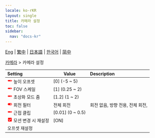 ```yaml
---
locale: ko-rKR
layout: single
title: 카메라 설정
toc: false
sidebar:
  nav: "docs-kr"
---
```

[Eng](/dancexr/menu/2025.4/scene/config_camera) | [繁中](/tw/dancexr/menu/2025.4/scene/config_camera) | [日本語](/jp/dancexr/menu/2025.4/scene/config_camera) | [한국어](/kr/dancexr/menu/2025.4/scene/config_camera) | [简中](/zh/dancexr/menu/2025.4/scene/config_camera)

[카메라](../menu#카메라) > 카메라 설정



| Setting | Value | Description |
| :--- | --- | :--- |
| <img src="/images/icon/ic_slider.png" alt="slider icon"/> 높이 오프셋</nobr>| [0] (-5 ~ 5) | 
| <img src="/images/icon/ic_slider.png" alt="slider icon"/> FOV 스케일</nobr>| [1] (0.25 ~ 2) | 
| <img src="/images/icon/ic_slider.png" alt="slider icon"/> 초상화 모드 줌</nobr>| [1.2] (1 ~ 2) | 
| <img src="/images/icon/ic_toggle_on.png" alt="toggle on icon"/> 회전 필터</nobr>| 전체 회전 | 회전 없음, 방향 전용, 전체 회전, 
| <img src="/images/icon/ic_slider.png" alt="slider icon"/> 근접 클립</nobr>| [0.01] (0 ~ 0.5) | 
| <img src="/images/icon/ic_check_on.png" alt="check on icon"/> 모션 변경 시 재설정</nobr>| [ON] | 
|  오프셋 재설정</nobr>|| 
